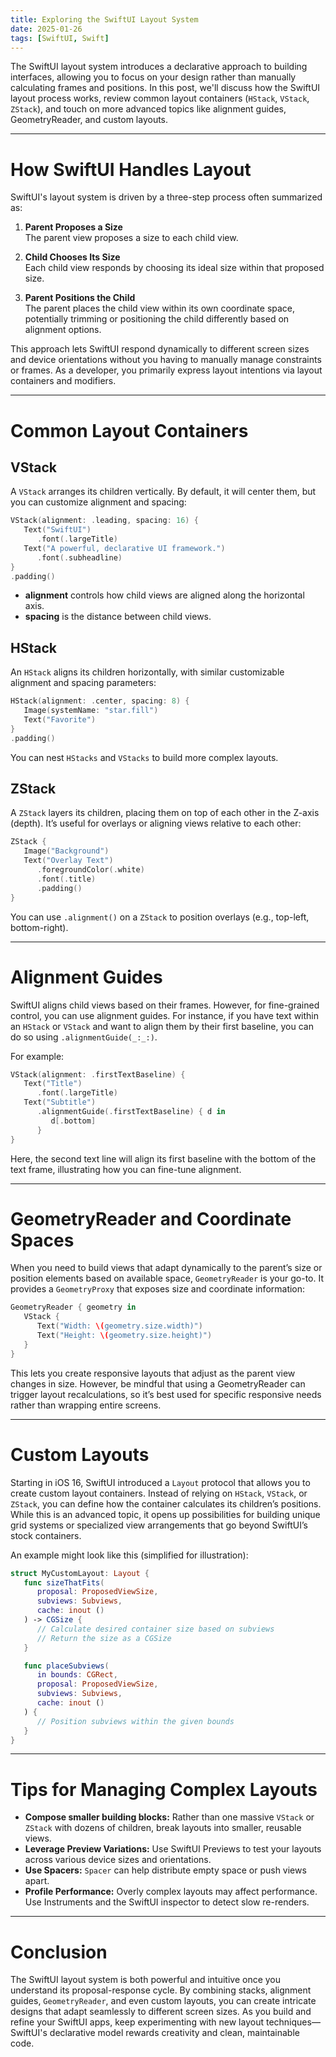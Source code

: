 ```yaml
---
title: Exploring the SwiftUI Layout System
date: 2025-01-26
tags: [SwiftUI, Swift]
---
```


The SwiftUI layout system introduces a declarative approach to building interfaces, allowing you to focus on your design rather than manually calculating frames and positions. In this post, we'll discuss how the SwiftUI layout process works, review common layout containers (`HStack`, `VStack`, `ZStack`), and touch on more advanced topics like alignment guides, GeometryReader, and custom layouts.

---

# How SwiftUI Handles Layout

SwiftUI's layout system is driven by a three-step process often summarized as:

1. **Parent Proposes a Size**  
   The parent view proposes a size to each child view.

2. **Child Chooses Its Size**  
   Each child view responds by choosing its ideal size within that proposed size.

3. **Parent Positions the Child**  
   The parent places the child view within its own coordinate space, potentially trimming or positioning the child differently based on alignment options.

This approach lets SwiftUI respond dynamically to different screen sizes and device orientations without you having to manually manage constraints or frames. As a developer, you primarily express layout intentions via layout containers and modifiers.

---

# Common Layout Containers

## VStack

A `VStack` arranges its children vertically. By default, it will center them, but you can customize alignment and spacing:

```swift
VStack(alignment: .leading, spacing: 16) {
   Text("SwiftUI")
      .font(.largeTitle)
   Text("A powerful, declarative UI framework.")
      .font(.subheadline)
}
.padding()
```

- **alignment** controls how child views are aligned along the horizontal axis.
- **spacing** is the distance between child views.

## HStack

An `HStack` aligns its children horizontally, with similar customizable alignment and spacing parameters:

```swift
HStack(alignment: .center, spacing: 8) {
   Image(systemName: "star.fill")
   Text("Favorite")
}
.padding()
```

You can nest `HStacks` and `VStacks` to build more complex layouts.

## ZStack

A `ZStack` layers its children, placing them on top of each other in the Z-axis (depth). It’s useful for overlays or aligning views relative to each other:

```swift
ZStack {
   Image("Background")
   Text("Overlay Text")
      .foregroundColor(.white)
      .font(.title)
      .padding()
}
```

You can use `.alignment()` on a `ZStack` to position overlays (e.g., top-left, bottom-right).

---

# Alignment Guides

SwiftUI aligns child views based on their frames. However, for fine-grained control, you can use alignment guides. For instance, if you have text within an `HStack` or `VStack` and want to align them by their first baseline, you can do so using `.alignmentGuide(_:_:)`.

For example:

```swift
VStack(alignment: .firstTextBaseline) {
   Text("Title")
      .font(.largeTitle)
   Text("Subtitle")
      .alignmentGuide(.firstTextBaseline) { d in
         d[.bottom]
      }
}
```

Here, the second text line will align its first baseline with the bottom of the text frame, illustrating how you can fine-tune alignment.

---

# GeometryReader and Coordinate Spaces

When you need to build views that adapt dynamically to the parent’s size or position elements based on available space, `GeometryReader` is your go-to. It provides a `GeometryProxy` that exposes size and coordinate information:

```swift
GeometryReader { geometry in
   VStack {
      Text("Width: \(geometry.size.width)")
      Text("Height: \(geometry.size.height)")
   }
}
```

This lets you create responsive layouts that adjust as the parent view changes in size. However, be mindful that using a GeometryReader can trigger layout recalculations, so it’s best used for specific responsive needs rather than wrapping entire screens.

---

# Custom Layouts

Starting in iOS 16, SwiftUI introduced a `Layout` protocol that allows you to create custom layout containers. Instead of relying on `HStack`, `VStack`, or `ZStack`, you can define how the container calculates its children’s positions. While this is an advanced topic, it opens up possibilities for building unique grid systems or specialized view arrangements that go beyond SwiftUI’s stock containers.

An example might look like this (simplified for illustration):

```swift
struct MyCustomLayout: Layout {
   func sizeThatFits(
      proposal: ProposedViewSize,
      subviews: Subviews,
      cache: inout ()
   ) -> CGSize {
      // Calculate desired container size based on subviews
      // Return the size as a CGSize
   }

   func placeSubviews(
      in bounds: CGRect,
      proposal: ProposedViewSize,
      subviews: Subviews,
      cache: inout ()
   ) {
      // Position subviews within the given bounds
   }
}
```

---

# Tips for Managing Complex Layouts

- **Compose smaller building blocks:** Rather than one massive `VStack` or `ZStack` with dozens of children, break layouts into smaller, reusable views.
- **Leverage Preview Variations:** Use SwiftUI Previews to test your layouts across various device sizes and orientations.
- **Use Spacers:** `Spacer` can help distribute empty space or push views apart.
- **Profile Performance:** Overly complex layouts may affect performance. Use Instruments and the SwiftUI inspector to detect slow re-renders.

---

# Conclusion

The SwiftUI layout system is both powerful and intuitive once you understand its proposal-response cycle. By combining stacks, alignment guides, `GeometryReader`, and even custom layouts, you can create intricate designs that adapt seamlessly to different screen sizes. As you build and refine your SwiftUI apps, keep experimenting with new layout techniques—SwiftUI's declarative model rewards creativity and clean, maintainable code.
